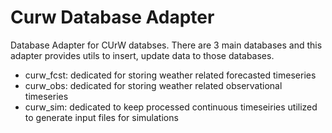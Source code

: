 # Curw Database Adapter

Database Adapter for CUrW databses. 
There are 3 main databases and this adapter provides utils to insert, update data to those databases.
  - curw_fcst: dedicated for storing weather related forecasted timeseries
  - curw_obs: dedicated for storing weather related observational timeseries
  - curw_sim: dedicated to keep processed continuous timeseiries utilized to generate input files for simulations
